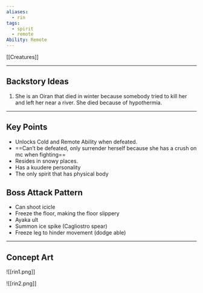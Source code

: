 ```yaml
---
aliases:
  - rin
tags:
  - spirit
  - remote
Ability: Remote
---
```

[[Creatures]]

---

## Backstory Ideas

1. She is an Oiran that died in winter because somebody tried to kill her and left her near a river. She died because of hypothermia.

---

## Key Points

- Unlocks Cold and Remote Ability when defeated.
- ==Can’t be defeated, only surrender herself because she has a crush on mc when fighting==
- Resides in snowy places.
- Has a kuudere personality
- The only spirit that has physical body

## Boss Attack Pattern

- Can shoot icicle 
- Freeze the floor, making the floor slippery 
- Ayaka ult
- Summon ice spike (Cagliostro spear)
- Freeze leg to hinder movement (dodge able)


---

## Concept Art

![[rin1.png]]

![[rin2.png]]